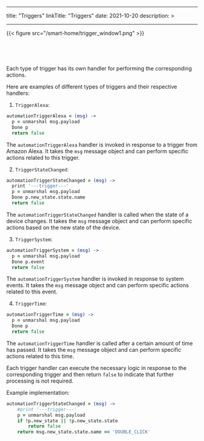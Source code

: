 
---
title: "Triggers"
linkTitle: "Triggers"
date: 2021-10-20
description: >
  
---

{{< figure src="/smart-home/trigger_window1.png" >}}

&nbsp;

&nbsp;

Each type of trigger has its own handler for performing the corresponding actions.

Here are examples of different types of triggers and their respective handlers:

1. `TriggerAlexa`:
```coffeescript
automationTriggerAlexa = (msg) ->
  p = unmarshal msg.payload
  Done p
  return false
```
The `automationTriggerAlexa` handler is invoked in response to a trigger from Amazon Alexa. It takes the `msg` message object and can perform specific actions related to this trigger.

2. `TriggerStateChanged`:
```coffeescript
automationTriggerStateChanged = (msg) ->
  print '---trigger---'
  p = unmarshal msg.payload
  Done p.new_state.state.name
  return false
```
The `automationTriggerStateChanged` handler is called when the state of a device changes. It takes the `msg` message object and can perform specific actions based on the new state of the device.

3. `TriggerSystem`:
```coffeescript
automationTriggerSystem = (msg) ->
  p = unmarshal msg.payload
  Done p.event
  return false
```
The `automationTriggerSystem` handler is invoked in response to system events. It takes the `msg` message object and can perform specific actions related to this event.

4. `TriggerTime`:
```coffeescript
automationTriggerTime = (msg) ->
  p = unmarshal msg.payload
  Done p
  return false
```
The `automationTriggerTime` handler is called after a certain amount of time has passed. It takes the `msg` message object and can perform specific actions related to this time.

Each trigger handler can execute the necessary logic in response to the corresponding trigger and then return `false` to indicate that further processing is not required.

Example implementation:

```coffeescript
automationTriggerStateChanged = (msg) ->
    #print '---trigger---'
    p = unmarshal msg.payload
    if !p.new_state || !p.new_state.state
        return false
    return msg.new_state.state.name == 'DOUBLE_CLICK'
```
